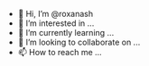 - 👋 Hi, I’m @roxanash
- 👀 I’m interested in ...
- 🌱 I’m currently learning ...
- 💞️ I’m looking to collaborate on ...
- 📫 How to reach me ...

<!---
roxanash/roxanash is a ✨ special ✨ repository because its `README.md` (this file) appears on your GitHub profile.
You can click the Preview link to take a look at your changes.
--->
